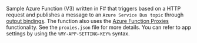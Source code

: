 Sample Azure Function (V3) written in F# that triggers based on a HTTP request and publishes a message to an `Azure Service Bus topic` through [output bindings](https://docs.microsoft.com/en-us/azure/azure-functions/functions-bindings-service-bus-output?tabs=csharp).
The function also uses the [Azure Function Proxies](https://docs.microsoft.com/en-us/azure/azure-functions/functions-proxies) functionality.
See the `proxies.json` file for more details. You can refer to app settings by using the `%MY-APP-SETTING-KEY%` syntax.